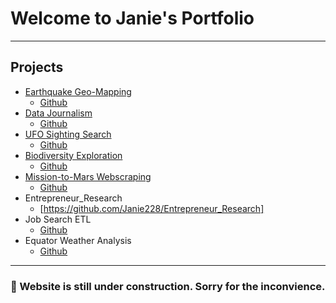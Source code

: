 # Welcome to Janie's Portfolio
-----

## Projects
* [Earthquake Geo-Mapping](https://janie228.github.io/Earthquake_Leaflet/)  
  - [Github](https://github.com/Janie228/Earthquake_Leaflet)
* [Data Journalism](https://janie228.github.io/Journalism_D3/)              
  - [Github](https://github.com/Janie228/Journalism_D3)
* [UFO Sighting Search](https://janie228.github.io/UFO_Sighting_JS/)        
  - [Github](https://github.com/Janie228/UFO_Sighting_JS)
* [Biodiversity Exploration](https://jl-biodiversity.herokuapp.com/)        
  - [Github](https://github.com/Janie228/Biodiversity_Plotly)
* [Mission-to-Mars Webscraping](https://jl-mission-to-mars.herokuapp.com/)  
  - [Github](https://github.com/Janie228/Mission-to-Mars_Webscraping)
* Entrepreneur_Research 
  - [https://github.com/Janie228/Entrepreneur_Research]
* Job Search ETL                                                            
  - [Github](https://github.com/Janie228/JobSearch_ETL)
* Equator Weather Analysis                                                 
  - [Github](https://github.com/Janie228/Projects/tree/master/Python_Challenge/Web-API)

-----
### 🚧 Website is still under construction. Sorry for the inconvience.  
